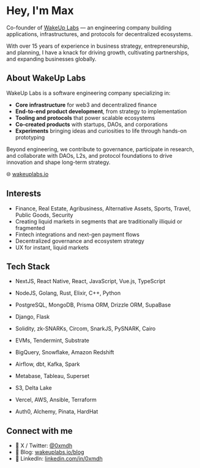 # Hey, I'm Max 

Co-founder of [WakeUp Labs](https://www.wakeuplabs.io) — an engineering company building applications, infrastructures, and protocols for decentralized ecosystems.

With over 15 years of experience in business strategy, entrepreneurship, and planning, I have a knack for driving growth, cultivating partnerships, and expanding businesses globally. 


## About WakeUp Labs

WakeUp Labs is a software engineering company specializing in:

- **Core infrastructure** for web3 and decentralized finance
- **End-to-end product development**, from strategy to implementation
- **Tooling and protocols** that power scalable ecosystems
- **Co-created products** with startups, DAOs, and corporations
- **Experiments** bringing ideas and curiosities to life through hands-on prototyping

Beyond engineering, we contribute to governance, participate in research, and collaborate with DAOs, L2s, and protocol foundations to drive innovation and shape long-term strategy.

🌐 [wakeuplabs.io](https://www.wakeuplabs.io)


## Interests

- Finance, Real Estate, Agribusiness, Alternative Assets, Sports, Travel, Public Goods, Security
- Creating liquid markets in segments that are traditionally illiquid or fragmented
- Fintech integrations and next-gen payment flows
- Decentralized governance and ecosystem strategy
- UX for instant, liquid markets

## Tech Stack

- NextJS, React Native, React, JavaScript, Vue.js, TypeScript

- NodeJS, Golang, Rust, Elixir, C++, Python
- PostgreSQL, MongoDB, Prisma ORM, Drizzle ORM, SupaBase
- Django, Flask

- Solidity, zk-SNARKs, Circom, SnarkJS, PySNARK, Cairo
- EVMs, Tendermint, Substrate

- BigQuery, Snowflake, Amazon Redshift
- Airflow, dbt, Kafka, Spark
- Metabase, Tableau, Superset
- S3, Delta Lake

- Vercel, AWS, Ansible, Terraform

- Auth0, Alchemy, Pinata, HardHat

## Connect with me

- 🧠 X / Twitter: [@0xmdh](https://x.com/0xmdh)
- 📝 Blog: [wakeuplabs.io/blog](https://www.wakeuplabs.io/blog)
- 💼 LinkedIn: [linkedin.com/in/0xmdh](https://www.linkedin.com/in/0xmdh)
